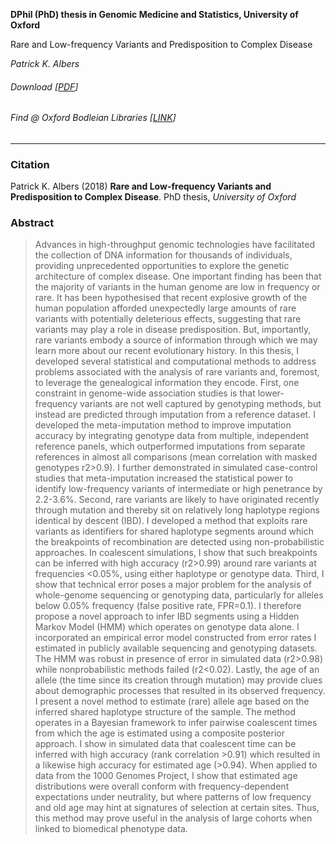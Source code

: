 **DPhil (PhD) thesis in Genomic Medicine and Statistics, University of Oxford**

Rare and Low-frequency Variants and Predisposition to Complex Disease

*Patrick K. Albers*

###### Download [[PDF](https://github.com/pkalbers/OxfordDPhilThesis/blob/final/pkalbers_oxford_phd_thesis.pdf)]

###### Find @ Oxford Bodleian Libraries [[LINK](http://solo.bodleian.ox.ac.uk/primo-explore/fulldisplay?docid=ORA2d569297-5d2a-49c8-a1ca-32a978aec49d&context=L&vid=SOLO&search_scope=LSCOP_OX&tab=local&lang=en_US)]

---

### Citation

Patrick K. Albers (2018) **Rare and Low-frequency Variants and Predisposition to Complex Disease**. PhD thesis, *University of Oxford*


### Abstract

> Advances in high-throughput genomic technologies have facilitated the collection of DNA information for thousands of individuals, providing unprecedented opportunities to explore the genetic architecture of complex disease. One important finding has been that the majority of variants in the human genome are low in frequency or rare. It has been hypothesised that recent explosive growth of the human population afforded unexpectedly large amounts of rare variants with potentially deleterious effects, suggesting that rare variants may play a role in disease predisposition. But, importantly, rare variants embody a source of information through which we may learn more about our recent evolutionary history. In this thesis, I developed several statistical and computational methods to address problems associated with the analysis of rare variants and, foremost, to leverage the genealogical information they encode. First, one constraint in genome-wide association studies is that lower-frequency variants are not well captured by genotyping methods, but instead are predicted through imputation from a reference dataset. I developed the meta-imputation method to improve imputation accuracy by integrating genotype data from multiple, independent reference panels, which outperformed imputations from separate references in almost all comparisons (mean correlation with masked genotypes r2>0.9). I further demonstrated in simulated case-control studies that meta-imputation increased the statistical power to identify low-frequency variants of intermediate or high penetrance by 2.2-3.6%. Second, rare variants are likely to have originated recently through mutation and thereby sit on relatively long haplotype regions identical by descent (IBD). I developed a method that exploits rare variants as identifiers for shared haplotype segments around which the breakpoints of recombination are detected using non-probabilistic approaches. In coalescent simulations, I show that such breakpoints can be inferred with high accuracy (r2>0.99) around rare variants at frequencies <0.05%, using either haplotype or genotype data. Third, I show that technical error poses a major problem for the analysis of whole-genome sequencing or genotyping data, particularly for alleles below 0.05% frequency (false positive rate, FPR=0.1). I therefore propose a novel approach to infer IBD segments using a Hidden Markov Model (HMM) which operates on genotype data alone. I incorporated an empirical error model constructed from error rates I estimated in publicly available sequencing and genotyping datasets. The HMM was robust in presence of error in simulated data (r2>0.98) while nonprobabilistic methods failed (r2<0.02). Lastly, the age of an allele (the time since its creation through mutation) may provide clues about demographic processes that resulted in its observed frequency. I present a novel method to estimate (rare) allele age based on the inferred shared haplotype structure of the sample. The method operates in a Bayesian framework to infer pairwise coalescent times from which the age is estimated using a composite posterior approach. I show in simulated data that coalescent time can be inferred with high accuracy (rank correlation >0.91) which resulted in a likewise high accuracy for estimated age (>0.94). When applied to data from the 1000 Genomes Project, I show that estimated age distributions were overall conform with frequency-dependent expectations under neutrality, but where patterns of low frequency and old age may hint at signatures of selection at certain sites. Thus, this method may prove useful in the analysis of large cohorts when linked to biomedical phenotype data.
